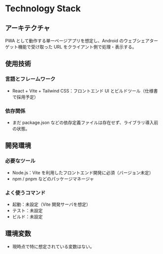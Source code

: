 # Technology Stack

## アーキテクチャ
PWA として動作する単一ページアプリを想定し、Android のウェブシェアターゲット機能で受け取った URL をクライアント側で処理・表示する。

## 使用技術
### 言語とフレームワーク
- React + Vite + Tailwind CSS：フロントエンド UI とビルドツール（仕様書で採用予定）

### 依存関係
- まだ package.json などの依存定義ファイルは存在せず、ライブラリ導入前の状態。

## 開発環境
### 必要なツール
- Node.js：Vite を利用したフロントエンド開発に必須（バージョン未定）
- npm / pnpm などのパッケージマネージャ

### よく使うコマンド
- 起動：未設定（Vite 開発サーバを想定）
- テスト：未設定
- ビルド：未設定

## 環境変数
- 現時点で特に想定されている変数はない。
